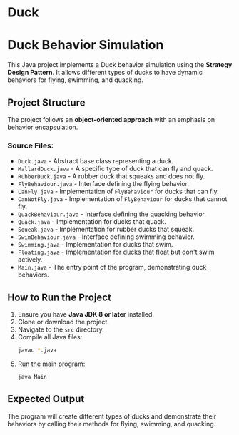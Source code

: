 # Duck
# Duck Behavior Simulation

This Java project implements a Duck behavior simulation using the **Strategy Design Pattern**. It allows different types of ducks to have dynamic behaviors for flying, swimming, and quacking.

## Project Structure

The project follows an **object-oriented approach** with an emphasis on behavior encapsulation.

### Source Files:
- `Duck.java` - Abstract base class representing a duck.
- `MallardDuck.java` - A specific type of duck that can fly and quack.
- `RubberDuck.java` - A rubber duck that squeaks and does not fly.
- `FlyBehaviour.java` - Interface defining the flying behavior.
- `CanFly.java` - Implementation of `FlyBehaviour` for ducks that can fly.
- `CanNotFly.java` - Implementation of `FlyBehaviour` for ducks that cannot fly.
- `QuackBehaviour.java` - Interface defining the quacking behavior.
- `Quack.java` - Implementation for ducks that quack.
- `Squeak.java` - Implementation for rubber ducks that squeak.
- `SwimBehaviour.java` - Interface defining swimming behavior.
- `Swimming.java` - Implementation for ducks that swim.
- `Floating.java` - Implementation for ducks that float but don't swim actively.
- `Main.java` - The entry point of the program, demonstrating duck behaviors.

## How to Run the Project

1. Ensure you have **Java JDK 8 or later** installed.
2. Clone or download the project.
3. Navigate to the `src` directory.
4. Compile all Java files:
   ```sh
   javac *.java
   ```
5. Run the main program:
   ```sh
   java Main
   ```

## Expected Output
The program will create different types of ducks and demonstrate their behaviors by calling their methods for flying, swimming, and quacking.


